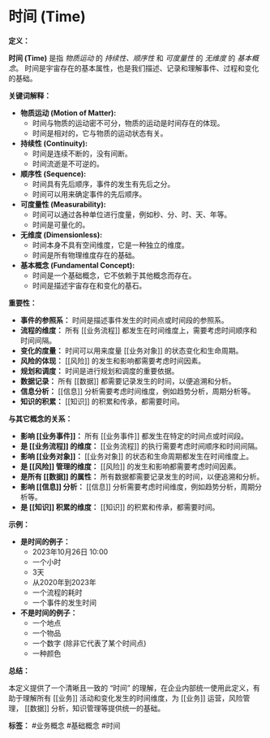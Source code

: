 # 时间 (Time)

**定义：**

**时间 (Time)** 是指 *物质运动* 的 *持续性、顺序性* 和 *可度量性* 的 *无维度* 的 *基本概念*。 时间是宇宙存在的基本属性，也是我们描述、记录和理解事件、过程和变化的基础。

**关键词解释：**

*   **物质运动 (Motion of Matter):**
    *   时间与物质的运动密不可分，物质的运动是时间存在的体现。
    *   时间是相对的，它与物质的运动状态有关。
*   **持续性 (Continuity):**
    *   时间是连续不断的，没有间断。
    *   时间流逝是不可逆的。
*   **顺序性 (Sequence):**
    *   时间具有先后顺序，事件的发生有先后之分。
    *   时间可以用来确定事件的先后顺序。
*   **可度量性 (Measurability):**
    *   时间可以通过各种单位进行度量，例如秒、分、时、天、年等。
    *   时间是可量化的。
*   **无维度 (Dimensionless):**
    *  时间本身不具有空间维度，它是一种独立的维度。
    *  时间是所有物理维度存在的基础。
*   **基本概念 (Fundamental Concept):**
    *   时间是一个基础概念，它不依赖于其他概念而存在。
    *   时间是描述宇宙存在和变化的基石。

**重要性：**

*   **事件的参照系：**  时间是描述事件发生的时间点或时间段的参照系。
*   **流程的维度：**  所有 [[业务流程]] 都发生在时间维度上，需要考虑时间顺序和时间间隔。
*   **变化的度量：**  时间可以用来度量 [[业务对象]] 的状态变化和生命周期。
*   **风险的体现：**  [[风险]] 的发生和影响都需要考虑时间因素。
*   **规划和调度：** 时间是进行规划和调度的重要依据。
*   **数据记录：**  所有 [[数据]] 都需要记录发生的时间，以便追溯和分析。
*   **信息分析：**  [[信息]] 分析需要考虑时间维度，例如趋势分析，周期分析等。
*   **知识的积累：**  [[知识]] 的积累和传承，都需要时间。

**与其它概念的关系：**

*   **影响 [[业务事件]]：**  所有 [[业务事件]] 都发生在特定的时间点或时间段。
*   **是 [[业务流程]] 的维度：**  [[业务流程]] 的执行需要考虑时间顺序和时间间隔。
*    **影响 [[业务对象]]：**   [[业务对象]] 的状态和生命周期都发生在时间维度上。
*   **是 [[风险]] 管理的维度：** [[风险]] 的发生和影响都需要考虑时间因素。
*  **是所有 [[数据]] 的属性：** 所有数据都需要记录发生的时间，以便追溯和分析。
*  **影响 [[信息]] 分析：** [[信息]] 分析需要考虑时间维度，例如趋势分析，周期分析等。
*  **是 [[知识]] 积累的维度：** [[知识]] 的积累和传承，都需要时间。

**示例：**

*   **是时间的例子：**
    *   2023年10月26日 10:00
    *   一个小时
    *   3天
    *   从2020年到2023年
    *  一个流程的耗时
    * 一个事件的发生时间
*   **不是时间的例子：**
    *   一个地点
    *   一个物品
    *   一个数字 (除非它代表了某个时间点)
    *   一种颜色

**总结：**

本定义提供了一个清晰且一致的 “时间” 的理解，在企业内部统一使用此定义，有助于理解所有 [[业务]] 活动和变化发生的时间维度，为 [[业务]] 运营，风险管理， [[数据]] 分析，知识管理等提供统一的基础。

**标签：** #业务概念 #基础概念 #时间